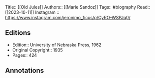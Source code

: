 Title:: [[Old Jules]]
Authors:: [[Marie Sandoz]]
Tags:: #biography 
Read:: [[2023-10-11]]
Instagram :: https://www.instagram.com/jeronimo_ficus/p/CyRO-WSPJq0/

## Editions
- Edition:: University of Nebraska Press, 1962
- Original Copyright:: 1935
- Pages:: 424

## Annotations
